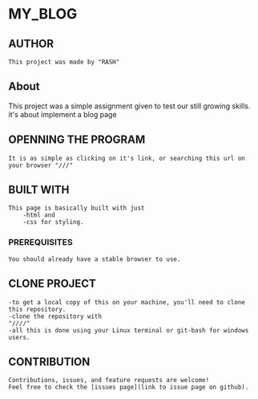 # MY_BLOG

## AUTHOR
    This project was made by "RASH"

## About
   This project was a simple assignment given to test our still growing skills. it's about implement a blog page

## OPENNING THE PROGRAM
    It is as simple as clicking on it's link, or searching this url on your browser "///"

## BUILT WITH
    This page is basically built with just 
        -html and 
        -css for styling.

### PREREQUISITES
    You should already have a stable browser to use.

## CLONE PROJECT
    -to get a local copy of this on your machine, you'll need to clone this repository.
    -clone the repository with
    "////"
    -all this is done using your Linux terminal or git-bash for windows users.

## CONTRIBUTION
    Contributions, issues, and feature requests are welcome!
    Feel free to check the [issues page](link to issue page on github).